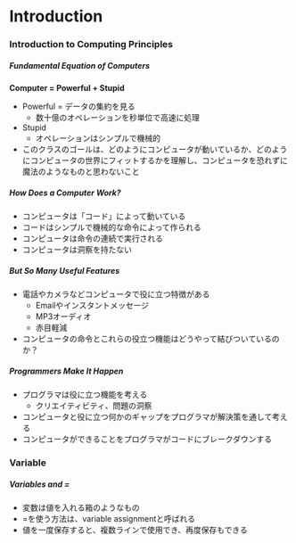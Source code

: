 # Introduction

### Introduction to Computing Principles

##### Fundamental Equation of Computers

**Computer = Powerful + Stupid**

* Powerful = データの集約を見る
  * 数十億のオペレーションを秒単位で高速に処理
* Stupid
  * オペレーションはシンプルで機械的
* このクラスのゴールは、どのようにコンピュータが動いているか、どのようにコンピュータの世界にフィットするかを理解し、コンピュータを恐れずに魔法のようなものと思わないこと

##### How Does a Computer Work?

* コンピュータは「コード」によって動いている
* コードはシンプルで機械的な命令によって作られる
* コンピュータは命令の連続で実行される
* コンピュータは洞察を持たない

##### But So Many Useful Features

* 電話やカメラなどコンピュータで役に立つ特徴がある
  * Emailやインスタントメッセージ
  * MP3オーディオ
  * 赤目軽減
* コンピュータの命令とこれらの役立つ機能はどうやって結びついているのか？

##### Programmers Make It Happen

* プログラマは役に立つ機能を考える
  * クリエイティビティ、問題の洞察
* コンピュータと役に立つ何かのギャップをプログラマが解決策を通して考える
* コンピュータができることをプログラマがコードにブレークダウンする

### Variable

##### Variables and =

* 変数は値を入れる箱のようなもの
* =を使う方法は、variable assignmentと呼ばれる
* 値を一度保存すると、複数ラインで使用でき、再度保存もできる
